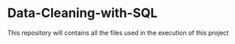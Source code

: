 # Data-Cleaning-with-SQL
This repository will contains all the files used in the execution of this project
